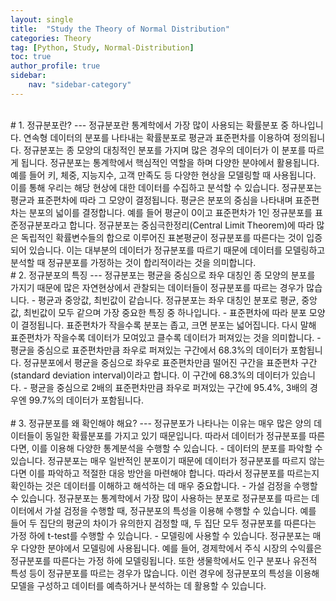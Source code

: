 ```yaml
---
layout: single
title:  "Study the Theory of Normal Distribution"
categories: Theory
tag: [Python, Study, Normal-Distribution]
toc: true
author_profile: true
sidebar:
    nav: "sidebar-category"
---
```

<br/>   
# 1. 정규분포란?
---
정규분포란 통계학에서 가장 많이 사용되는 확률분포 중 하나입니다. 연속형 데이터의 분포를 나타내는 확률분포로 평균과 표준편차를 이용하여 정의됩니다. 정규분포는 종 모양의 대칭적인 분포를 가지며 많은 경우의 데이터가 이 분포를 따르게 됩니다.   
정규분포는 통계학에서 핵심적인 역할을 하며 다양한 분야에서 활용됩니다. 예를 들어 키, 체중, 지능지수, 고객 만족도 등 다양한 현상을 모델링할 때 사용됩니다. 이를 통해 우리는 해당 현상에 대한 데이터를 수집하고 분석할 수 있습니다.   
정규분포는 평균과 표준편차에 따라 그 모양이 결정됩니다. 평균은 분포의 중심을 나타내며 표준편차는 분포의 넓이를 결정합니다. 예를 들어 평균이 0이고 표준편차가 1인 정규분포를 표준정규분포라고 합니다.   
정규분포는 중심극한정리(Central Limit Theorem)에 따라 많은 독립적인 확률변수들의 합으로 이루어진 표본평균이 정규분포를 따른다는 것이 입증되어 있습니다. 이는 대부분의 데이터가 정규분포를 따르기 때문에 데이터를 모델링하고 분석할 때 정규분포를 가정하는 것이 합리적이라는 것을 의미합니다.   
<br/>
# 2. 정규분포의 특징
---
정규분포는 평균을 중심으로 좌우 대칭인 종 모양의 분포를 가지기 때문에 많은 자연현상에서 관찰되는 데이터들이 정규분포를 따르는 경우가 많습니다.   
 - 평균과 중앙값, 최빈값이 같습니다.   
정규분포는 좌우 대칭인 분포로 평균, 중앙값, 최빈값이 모두 같으며 가장 중요한 특징 중 하나입니다.   
 - 표준편차에 따라 분포 모양이 결정됩니다.   
표준편차가 작을수록 분포는 좁고, 크면 분포는 넓어집니다. 다시 말해 표준편차가 작을수록 데이터가 모여있고 클수록 데이터가 퍼져있는 것을 의미합니다.   
 - 평균을 중심으로 표준편차만큼 좌우로 퍼져있는 구간에서 68.3%의 데이터가 포함됩니다.   
정규분포에서 평균을 중심으로 좌우로 표준편차만큼 떨어진 구간을 표준편차 구간(standard deviation interval)이라고 합니다. 이 구간에 68.3%의 데이터가 있습니다.   
 - 평균을 중심으로 2배의 표준편차만큼 좌우로 퍼져있는 구간에 95.4%, 3배의 경우엔 99.7%의 데이터가 포함됩니다.   
<br/>   
<br/>
# 3. 정규분포를 왜 확인해야 해요?
---
정규분포가 나타나는 이유는 매우 많은 양의 데이터들이 동일한 확률분포를 가지고 있기 때문입니다. 따라서 데이터가 정규분포를 따른다면, 이를 이용해 다양한 통계분석을 수행할 수 있습니다.   
 - 데이터의 분포를 파악할 수 있습니다.   
정규분포는 매우 일반적인 분포이기 때문에 데이터가 정규분포를 따르지 않는다면 이를 파악하고 적절한 대응 방안을 마련해야 합니다. 따라서 정규분포를 따르는지 확인하는 것은 데이터를 이해하고 해석하는 데 매우 중요합니다.   
 - 가설 검정을 수행할 수 있습니다.   
정규분포는 통계학에서 가장 많이 사용하는 분포로 정규분포를 따르는 데이터에서 가설 검정을 수행할 때, 정규분포의 특성을 이용해 수행할 수 있습니다. 예를 들어 두 집단의 평균의 차이가 유의한지 검정할 때, 두 집단 모두 정규분포를 따른다는 가정 하에 t-test를 수행할 수 있습니다.   
 - 모델링에 사용할 수 있습니다.   
정규분포는 매우 다양한 분야에서 모델링에 사용됩니다. 예를 들어, 경제학에서 주식 시장의 수익률은 정규분포를 따른다는 가정 하에 모델링됩니다. 또한 생물학에서도 인구 분포나 유전적 특성 등이 정규분포를 따르는 경우가 많습니다. 이런 경우에 정규분포의 특성을 이용해 모델을 구성하고 데이터를 예측하거나 분석하는 데 활용할 수 있습니다.   
<br/>